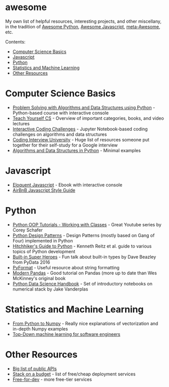 # awesome

My own list of helpful resources, interesting projects, and other miscellany, in the tradition of [Awesome Python](https://github.com/vinta/awesome-python), 
[Awesome Javascript](https://github.com/sorrycc/awesome-javascript), [meta-Awesome](https://github.com/sindresorhus/awesome), etc.

Contents:
* [Computer Science Basics](#computer-science-basics)
* [Javascript](#javascript)
* [Python](#python)
* [Statistics and Machine Learning](#statistics-and-machine-learning)
* [Other Resources](#other-resources)


# Computer Science Basics

* [Problem Solving with Algorithms and Data Structures using Python](http://interactivepython.org/courselib/static/pythonds/index.html) - Python-based course with interactive console
* [Teach Yourself CS](https://teachyourselfcs.com/) - Overview of important categories, books, and video lectures
* [Interactive Coding Challenges](https://github.com/donnemartin/interactive-coding-challenges) - Jupyter Notebook-based coding challenges on algorithms and data structures
* [Coding Interview University](https://github.com/jwasham/coding-interview-university) - Huge list of resources someone put together for their self-study for a Google interview
* [Algorithms and Data Structures in Python](https://github.com/keon/algorithms) - Minimal examples

# Javascript

* [Eloquent Javascript](http://eloquentjavascript.net/) - Ebook with interactive console
* [AirBnB Javascript Style Guide](https://github.com/airbnb/javascript)

# Python

* [Python OOP Tutorials - Working with Classes](https://www.youtube.com/playlist?list=PL-osiE80TeTsqhIuOqKhwlXsIBIdSeYtc) - Great Youtube series by Corey Schafer  
* [Python Design Patterns](https://github.com/faif/python-patterns) - Design Patterns (mostly based on Gang of Four) implemented in Python
* [Hitchhiker's Guide to Python](http://docs.python-guide.org/en/latest/) - Kenneth Reitz et al. guide to various topics of Python development 
* [Built-in Super Heroes](https://www.youtube.com/watch?v=lyDLAutA88s) - Fun talk about built-in types by Dave Beazley from PyData 2016
* [PyFormat](https://pyformat.info/) - Useful resource about string formatting
* [Modern Pandas](https://tomaugspurger.github.io/modern-1.html) - Good tutorial on Pandas (more up to date than Wes McKinney's original book
* [Python Data Science Handbook](https://github.com/jakevdp/PythonDataScienceHandbook) - Set of introductory notebooks on numerical stack by Jake Vanderplas

# Statistics and Machine Learning

* [From Python to Numpy](http://www.labri.fr/perso/nrougier/from-python-to-numpy/) - Really nice explanations of vectorization and in-depth Numpy examples
* [Top-Down machine learning for software engineers](https://github.com/ZuzooVn/machine-learning-for-software-engineers)

# Other Resources

* [Big list of public APIs](https://github.com/abhishekbanthia/Public-APIs)
* [Stack on a budget](https://github.com/255kb/stack-on-a-budget) - list of free/cheap deployment services
* [Free-for-dev](https://github.com/ripienaar/free-for-dev) - more free-tier services

